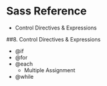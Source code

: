 # Sass Reference
* Control Directives & Expressions
	
	
##8. Control Directives & Expressions

- @if
- @for
- @each
	- Multiple Assignment
- @while